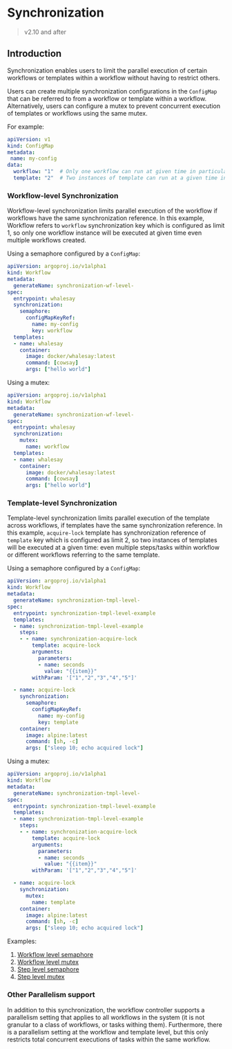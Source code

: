 # Synchronization

> v2.10 and after

## Introduction

Synchronization enables users to limit the parallel execution of certain workflows or
templates within a workflow without having to restrict others.

Users can create multiple synchronization configurations in the `ConfigMap` that can be referred to
from a workflow or template within a workflow. Alternatively, users can
configure a mutex to prevent concurrent execution of templates or
workflows using the same mutex.

For example:

```yaml
apiVersion: v1
kind: ConfigMap
metadata:
 name: my-config
data:
  workflow: "1"  # Only one workflow can run at given time in particular namespace
  template: "2"  # Two instances of template can run at a given time in particular namespace
```

### Workflow-level Synchronization

Workflow-level synchronization limits parallel execution of the workflow if workflows have the same synchronization reference.
In this example, Workflow refers to `workflow` synchronization key which is configured as limit 1,
so only one workflow instance will be executed at given time even multiple workflows created.

Using a semaphore configured by a `ConfigMap`:

```yaml
apiVersion: argoproj.io/v1alpha1
kind: Workflow
metadata:
  generateName: synchronization-wf-level-
spec:
  entrypoint: whalesay
  synchronization:
    semaphore:
      configMapKeyRef:
        name: my-config
        key: workflow
  templates:
  - name: whalesay
    container:
      image: docker/whalesay:latest
      command: [cowsay]
      args: ["hello world"]
```

Using a mutex:

```yaml
apiVersion: argoproj.io/v1alpha1
kind: Workflow
metadata:
  generateName: synchronization-wf-level-
spec:
  entrypoint: whalesay
  synchronization:
    mutex:
      name: workflow
  templates:
  - name: whalesay
    container:
      image: docker/whalesay:latest
      command: [cowsay]
      args: ["hello world"]
```

### Template-level Synchronization

Template-level synchronization limits parallel execution of the template across workflows, if templates have the same synchronization reference.
In this example, `acquire-lock` template has synchronization reference of `template` key which is configured as limit 2,
so two instances of templates will be executed at a given time: even multiple steps/tasks within workflow or different workflows referring to the same template.

Using a semaphore configured by a `ConfigMap`:

```yaml
apiVersion: argoproj.io/v1alpha1
kind: Workflow
metadata:
  generateName: synchronization-tmpl-level-
spec:
  entrypoint: synchronization-tmpl-level-example
  templates:
  - name: synchronization-tmpl-level-example
    steps:
    - - name: synchronization-acquire-lock
        template: acquire-lock
        arguments:
          parameters:
          - name: seconds
            value: "{{item}}"
        withParam: '["1","2","3","4","5"]'

  - name: acquire-lock
    synchronization:
      semaphore:
        configMapKeyRef:
          name: my-config
          key: template
    container:
      image: alpine:latest
      command: [sh, -c]
      args: ["sleep 10; echo acquired lock"]
```

Using a mutex:

```yaml
apiVersion: argoproj.io/v1alpha1
kind: Workflow
metadata:
  generateName: synchronization-tmpl-level-
spec:
  entrypoint: synchronization-tmpl-level-example
  templates:
  - name: synchronization-tmpl-level-example
    steps:
    - - name: synchronization-acquire-lock
        template: acquire-lock
        arguments:
          parameters:
          - name: seconds
            value: "{{item}}"
        withParam: '["1","2","3","4","5"]'

  - name: acquire-lock
    synchronization:
      mutex:
        name: template
    container:
      image: alpine:latest
      command: [sh, -c]
      args: ["sleep 10; echo acquired lock"]
```

Examples:

1. [Workflow level semaphore](https://github.com/argoproj/argo-workflows/blob/master/examples/synchronization-wf-level.yaml)
1. [Workflow level mutex](https://github.com/argoproj/argo-workflows/blob/master/examples/synchronization-mutex-wf-level.yaml)
1. [Step level semaphore](https://github.com/argoproj/argo-workflows/blob/master/examples/synchronization-tmpl-level.yaml)
1. [Step level mutex](https://github.com/argoproj/argo-workflows/blob/master/examples/synchronization-mutex-tmpl-level.yaml)

### Other Parallelism support

In addition to this synchronization, the workflow controller supports a parallelism setting that applies to all workflows
in the system (it is not granular to a class of workflows, or tasks withing them). Furthermore, there is a parallelism setting
at the workflow and template level, but this only restricts total concurrent executions of tasks within the same workflow.
